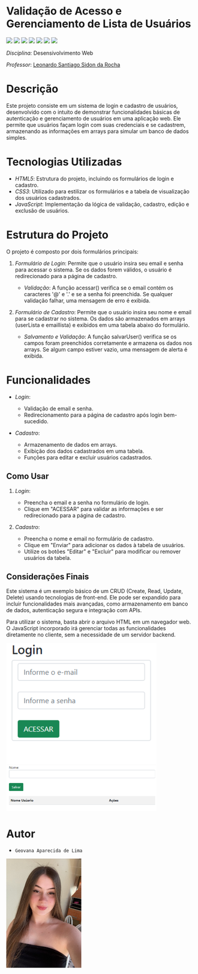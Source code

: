 # Validação de Acesso e Gerenciamento de Lista de Usuários
<p><img align="" src="https://img.shields.io/badge/HTML5-E34F26?style=for-the-badge&logo=html5&logoColor=white">
<img align="" src="https://img.shields.io/badge/VSCode-0078D4?style=for-the-badge&logo=visual%20studio%20code&logoColor=white">
<img align="" src="https://img.shields.io/badge/GitHub-100000?style=for-the-badge&logo=github&logoColor=white">
<img align="" src="https://img.shields.io/badge/GIT-E44C30?style=for-the-badge&logo=git&logoColor=white ">
<img src="https://img.shields.io/badge/javascript-%23323330.svg?style=for-the-badge&logo=javascript&logoColor=%23F7DF1E">
<img src="https://img.shields.io/badge/github-%23121011.svg?style=for-the-badge&logo=github&logoColor=white">
<img src="https://img.shields.io/badge/OneDrive-0078D4.svg?style=for-the-badge&logo=microsoftonedrive&logoColor=white">
</p>

*Disciplina:* Desensivolvimento Web

*Professor*: [Leonardo Santiago Sidon da Rocha](https://github.com/LeonardoRochaMarista/)

# Descrição

Este projeto consiste em um sistema de login e cadastro de usuários, desenvolvido com o intuito de demonstrar funcionalidades básicas de autenticação e gerenciamento de usuários em uma aplicação web. Ele permite que usuários façam login com suas credenciais e se cadastrem, armazenando as informações em arrays para simular um banco de dados simples.

# Tecnologias Utilizadas

- *HTML5*: Estrutura do projeto, incluindo os formulários de login e cadastro.
- *CSS3*: Utilizado para estilizar os formulários e a tabela de visualização dos usuários cadastrados.
- *JavaScript*: Implementação da lógica de validação, cadastro, edição e exclusão de usuários.

# Estrutura do Projeto

O projeto é composto por dois formulários principais:

1. *Formulário de Login*: Permite que o usuário insira seu email e senha para acessar o sistema. Se os dados forem válidos, o usuário é redirecionado para a página de cadastro.
   
   - *Validação*: A função acessar() verifica se o email contém os caracteres '@' e '.' e se a senha foi preenchida. Se qualquer validação falhar, uma mensagem de erro é exibida.
   
2. *Formulário de Cadastro*: Permite que o usuário insira seu nome e email para se cadastrar no sistema. Os dados são armazenados em arrays (userLista e emaillista) e exibidos em uma tabela abaixo do formulário.

   - *Salvamento e Validação*: A função salvarUser() verifica se os campos foram preenchidos corretamente e armazena os dados nos arrays. Se algum campo estiver vazio, uma mensagem de alerta é exibida.

# Funcionalidades

- *Login*:
  - Validação de email e senha.
  - Redirecionamento para a página de cadastro após login bem-sucedido.

- *Cadastro*:
  - Armazenamento de dados em arrays.
  - Exibição dos dados cadastrados em uma tabela.
  - Funções para editar e excluir usuários cadastrados.

## Como Usar

1. *Login*:
   - Preencha o email e a senha no formulário de login.
   - Clique em "ACESSAR" para validar as informações e ser redirecionado para a página de cadastro.

2. *Cadastro*:
   - Preencha o nome e email no formulário de cadastro.
   - Clique em "Enviar" para adicionar os dados à tabela de usuários.
   - Utilize os botões "Editar" e "Excluir" para modificar ou remover usuários da tabela.

## Considerações Finais

Este sistema é um exemplo básico de um CRUD (Create, Read, Update, Delete) usando tecnologias de front-end. Ele pode ser expandido para incluir funcionalidades mais avançadas, como armazenamento em banco de dados, autenticação segura e integração com APIs.

Para utilizar o sistema, basta abrir o arquivo HTML em um navegador web. O JavaScript incorporado irá gerenciar todas as funcionalidades diretamente no cliente, sem a necessidade de um servidor backend.

<img src="img/login.png" width=400px>      

<img src="img/cadastro.png" width=400px>

# Autor 
* `Geovana Aparecida de Lima`

<img src="img/geovana.jpg" width=200px>
